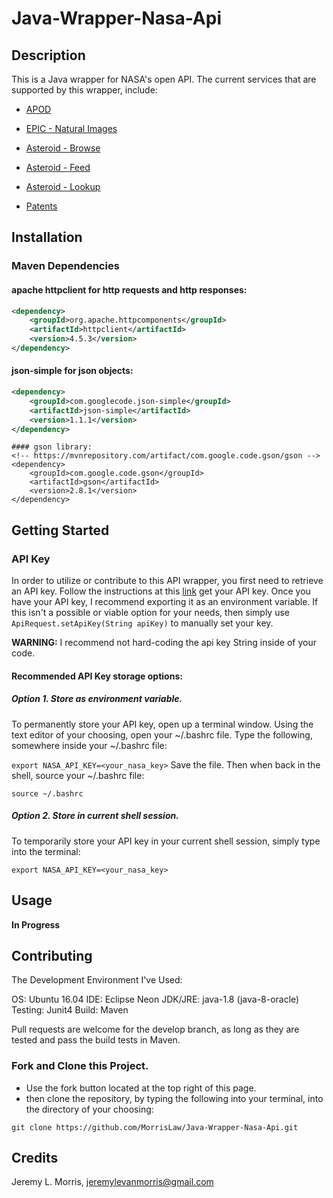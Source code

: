 # Java-Wrapper-Nasa-Api

## Description
This is a Java wrapper for NASA's open API. The current services that are supported by this wrapper, include:

* [APOD](https://api.nasa.gov/api.html#apod)

* [EPIC - Natural Images](https://api.nasa.gov/api.html#EPIC)

* [Asteroid - Browse](https://api.nasa.gov/api.html#neows-browse]=)

* [Asteroid - Feed](https://api.nasa.gov/api.html#neows-feed)

* [Asteroid - Lookup](https://api.nasa.gov/api.html#neows-lookup)

* [Patents](https://api.nasa.gov/api.html#patents)


## Installation

### Maven Dependencies
#### apache httpclient for http requests and http responses:
```xml
<dependency>
    <groupId>org.apache.httpcomponents</groupId>
    <artifactId>httpclient</artifactId>
    <version>4.5.3</version>
</dependency>
```
#### json-simple for json objects:
```xml
<dependency>
    <groupId>com.googlecode.json-simple</groupId>
    <artifactId>json-simple</artifactId>
    <version>1.1.1</version>
</dependency>
```

```
#### gson library:
<!-- https://mvnrepository.com/artifact/com.google.code.gson/gson -->
<dependency>
    <groupId>com.google.code.gson</groupId>
    <artifactId>gson</artifactId>
    <version>2.8.1</version>
</dependency>
```

## Getting Started 

### API Key
In order to utilize or contribute to this API wrapper, you first need to retrieve an API key. Follow the instructions at this [link](https://api.nasa.gov/index.html#apply-for-an-api-key) get your API key. Once you have your API key, I recommend exporting it as an environment variable. If this isn't a possible or viable option for your needs, then simply use ```ApiRequest.setApiKey(String apiKey)``` to manually set your key. 

**WARNING:** I recommend not hard-coding the api key String inside of your code.

#### Recommended API Key storage options:

##### Option 1. Store as environment variable.

To permanently store your API key, open up a terminal window. Using the text editor of your choosing, open your ~/.bashrc file. Type the following, somewhere inside your ~/.bashrc file:

```export NASA_API_KEY=<your_nasa_key>``` 
Save the file. Then when back in the shell, source your ~/.bashrc file:

```source ~/.bashrc```

##### Option 2. Store in current shell session.

To temporarily store your API key in your current shell session, simply type into the terminal:

```export NASA_API_KEY=<your_nasa_key>```

## Usage
**In Progress**

## Contributing
The Development Environment I've Used:

OS: Ubuntu 16.04
IDE: Eclipse Neon
JDK/JRE: java-1.8 (java-8-oracle)
Testing: Junit4
Build: Maven

Pull requests are welcome for the develop branch, as long as they are tested and pass the build tests in Maven. 

### Fork and Clone this Project.
- Use the fork button located at the top right of this page.
- then clone the repository, by typing the following into your terminal, into the directory of your choosing:

```git clone https://github.com/MorrisLaw/Java-Wrapper-Nasa-Api.git```

## Credits
Jeremy L. Morris, jeremylevanmorris@gmail.com
